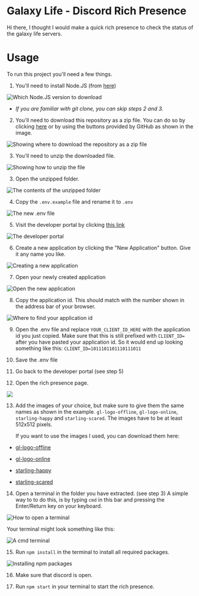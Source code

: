 # Galaxy Life - Discord Rich Presence
Hi there, I thought I would make a quick rich presence to check the status of the galaxy life servers.

# Usage
To run this project you'll need a few things.

1) You'll need to install Node.JS (from [here](https://nodejs.org/en/))

![Which Node.JS version to download](https://cdn.discordapp.com/attachments/302318511764799488/1011909064323768330/node-tutorial.png)

* _If you are familiar with git clone, you can skip steps 2 and 3._

2) You'll need to download this repository as a zip file. You can do so by clicking [here](https://github.com/Auxority/galaxy-life-rpc/archive/refs/heads/main.zip) or by using the buttons provided by GitHub as shown in the image.

![Showing where to download the repository as a zip file](https://cdn.discordapp.com/attachments/302318511764799488/1011906124074721300/unknown.png)

3) You'll need to unzip the downloaded file.

![Showing how to unzip the file](https://cdn.discordapp.com/attachments/302318511764799488/1011907426972344330/unzip-tutorial.png)

3) Open the unzipped folder.

![The contents of the unzipped folder](https://cdn.discordapp.com/attachments/302318511764799488/1011909368146575410/unknown.png)

4) Copy the `.env.example` file and rename it to `.env`

![The new .env file](https://cdn.discordapp.com/attachments/302318511764799488/1011909562745499668/unknown.png)

5) Visit the developer portal by clicking [this link](https://discord.com/developers/applications)

![The developer portal](https://cdn.discordapp.com/attachments/302318511764799488/1011910536134393887/unknown.png)

6) Create a new application by clicking the "New Application" button. Give it any name you like.

![Creating a new application](https://media.discordapp.net/attachments/302318511764799488/1011910772420513842/unknown.png?width=974&height=702)

7) Open your newly created application

![Open the new application](https://media.discordapp.net/attachments/302318511764799488/1011911903028711494/unknown.png)

8) Copy the application id. This should match with the number shown in the address bar of your browser.

![Where to find your application id](https://cdn.discordapp.com/attachments/302318511764799488/1011908513427111986/client_id_tutorial.png)

9) Open the .env file and replace `YOUR_CLIENT_ID_HERE` with the application id you just copied. Make sure that this is still prefixed with `CLIENT_ID=` after you have pasted your application id. So it would end up looking something like this: `CLIENT_ID=1011101101110111011`

10) Save the .env file

11) Go back to the developer portal (see step 5)

12) Open the rich presence page.

![](https://media.discordapp.net/attachments/302318511764799488/1011912344462438410/unknown.png?width=884&height=702)

13) Add the images of your choice, but make sure to give them the same names as shown in the example. `gl-logo-offline`, `gl-logo-online`, `starling-happy` and `starling-scared`. The images have to be at least 512x512 pixels.

    If you want to use the images I used, you can download them here:
* [gl-logo-offline](https://cdn.discordapp.com/attachments/302318511764799488/1011913086342545448/gl-logo-offline.png)

* [gl-logo-online](https://cdn.discordapp.com/attachments/302318511764799488/1011913086724210748/gl-logo-online.png)

* [starling-happy](https://cdn.discordapp.com/attachments/302318511764799488/1011913366966636574/starling-happy.png)

* [starling-scared](https://cdn.discordapp.com/attachments/302318511764799488/1011913375107792896/starling-scared.png)

14) Open a terminal in the folder you have extracted. (see step 3) A simple way to to do this, is by typing `cmd` in this bar and pressing the Enter/Return key on your keyboard.

![How to open a terminal](https://cdn.discordapp.com/attachments/302318511764799488/1011915252134322196/unknown.png)

Your terminal might look something like this:

![A cmd terminal](https://cdn.discordapp.com/attachments/302318511764799488/1011916027107491860/unknown.png)

15) Run `npm install` in the terminal to install all required packages. 

![Installing npm packages](https://cdn.discordapp.com/attachments/302318511764799488/1011916761664344104/unknown.png)

16) Make sure that discord is open.

17) Run `npm start` in your terminal to start the rich presence.